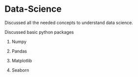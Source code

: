 # Data-Science

Discussed all the needed concepts to understand data science.

Discussed basic python packages 

1. Numpy

2. Pandas

3. Matplotlib

4. Seaborn

